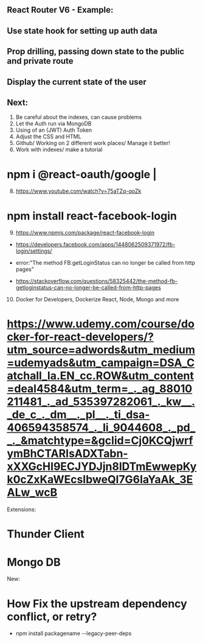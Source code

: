 ## React Router V6 - Example:

## Use state hook for setting up auth data

## Prop drilling, passing down state to the public and private route

## Display the current state of the user

## Next:
1. Be careful about the indexes, can cause problems
2. Let the Auth run via MongoDB
3. Using of an (JWT) Auth Token 
4. Adjust the CSS and HTML
5. Github/ Working on 2 different work places/ Manage it better!
6. Work with indexes/ make a tutorial
#  npm i @react-oauth/google | 
8. https://www.youtube.com/watch?v=75aTZq-qoZk
#  npm install react-facebook-login
9. https://www.npmjs.com/package/react-facebook-login
- https://developers.facebook.com/apps/1448062509371972/fb-login/settings/

- error:"The method FB.getLoginStatus can no longer be called from http pages"
- https://stackoverflow.com/questions/58325442/the-method-fb-getloginstatus-can-no-longer-be-called-from-http-pages

10. Docker for Developers, Dockerize React, Node, Mongo and more
# https://www.udemy.com/course/docker-for-react-developers/?utm_source=adwords&utm_medium=udemyads&utm_campaign=DSA_Catchall_la.EN_cc.ROW&utm_content=deal4584&utm_term=_._ag_88010211481_._ad_535397282061_._kw__._de_c_._dm__._pl__._ti_dsa-406594358574_._li_9044608_._pd__._&matchtype=&gclid=Cj0KCQjwrfymBhCTARIsADXTabn-xXXGcHI9ECJYDJjn8lDTmEwwepKyk0cZxKaWEcsIbweQl7G6IaYaAk_3EALw_wcB


 
Extensions:
# Thunder Client
# Mongo DB

New: 
# How Fix the upstream dependency conflict, or retry?
- npm install packagename --legacy-peer-deps